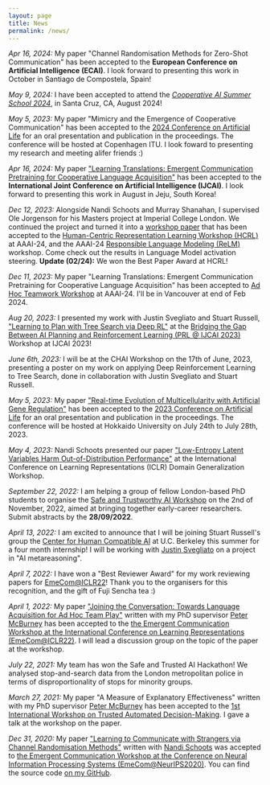 ```yaml
---
layout: page
title: News
permalink: /news/
---
```


_Apr 16, 2024:_ My paper "Channel Randomisation Methods for Zero-Shot Communication" has been accepted to the **European Conference on Artificial Intelligence (ECAI)**. I look forward to presenting this work in October in Santiago de Compostela, Spain!

_May 9, 2024:_ I have been accepted to attend the [_Cooperative AI Summer School 2024_](https://www.cooperativeai.com/summer-school/summer-school-2024), in Santa Cruz, CA, August 2024!

_May 5, 2023:_ My paper "Mimicry and the Emergence of Cooperative Communication" has been accepted to the [2024 Conference on Artificial Life](https://2024.alife.org/) for an oral presentation and publication in the proceedings. The conference will be hosted at Copenhagen ITU. I look foward to presenting my research and meeting alifer friends :) 

_Apr 16, 2024:_ My paper ["Learning Translations: Emergent Communication Pretraining for Cooperative Language Acquisition"](https://dylancope.com/translation-learning/) has been accepted to the **International Joint Conference on Artificial Intelligence (IJCAI)**. I look forward to presenting this work in August in Jeju, South Korea!

_Dec 12, 2023:_ Alongside Nandi Schoots and Murray Shanahan, I supervised Ole Jorgenson for his Masters project at Imperial College London.
We continued the project and turned it into a [workshop paper](https://arxiv.org/abs/2312.03813) that has been accepted to the [Human-Centric Representation Learning Workshop (HCRL)](https://hcrl-workshop.github.io/2024/index.html) at AAAI-24,
and the AAAI-24 [Responsible Language Modeling (ReLM)](https://sites.google.com/vectorinstitute.ai/relm2024/accepted-papers?authuser=0) workshop.
Come check out the results in Language Model activation steering. 
**Update (02/24):** We won the Best Paper Award at HCRL!

_Dec 11, 2023:_ My paper "Learning Translations: Emergent Communication Pretraining for Cooperative Language Acquisition" has been accepted to [Ad Hoc Teamwork Workshop](https://sites.google.com/view/ad-hoc-teamwork/home?authuser=0) at AAAI-24. I'll be in Vancouver at end of Feb 2024.

_Aug 20, 2023:_ I presented my work with Justin Svegliato and Stuart Russell, ["Learning to Plan with Tree Search via Deep RL"](https://openreview.net/forum?id=IP5kPfDu3w) at the [Bridging the Gap Between AI Planning and Reinforcement Learning (PRL @ IJCAI 2023)](https://prl-theworkshop.github.io/prl2023-ijcai/) Workshop at IJCAI 2023!

_June 6th, 2023:_ I will be at the CHAI Workshop on the 17th of June, 2023, presenting a poster on my work on applying Deep Reinforcement Learning to Tree Search, done in collaboration with Justin Svegliato and Stuart Russell.

_May 5, 2023:_ My paper ["Real-time Evolution of Multicellularity with Artificial Gene Regulation"](https://direct.mit.edu/isal/proceedings/isal/35/77/116930) has been accepted to the [2023 Conference on Artificial Life](https://2023.alife.org/) for an oral presentation and publication in the proceedings. The conference will be hosted at Hokkaido University on July 24th to July 28th, 2023.

_May 4, 2023:_ Nandi Schoots presented our paper ["Low-Entropy Latent Variables Harm Out-of-Distribution Performance"](https://domaingen.github.io/accepted) at the International Conference on Learning Representations (ICLR) Domain Generalization Workshop. 

_September 22, 2022:_ I am helping a group of fellow London-based PhD students to organise the [Safe and Trustworthy AI Workshop](https://www.doc.ic.ac.uk/~chs219/stai-workshop/) on the 2nd of November, 2022, aimed at bringing together early-career researchers. Submit abstracts by the **28/09/2022**.

_April 13, 2022:_ I am excited to announce that I will be joining Stuart Russell's group the [Center for Human Compatible AI](https://humancompatible.ai/) at U.C. Berkeley this summer for a four month internship! I will be working with [Justin Svegliato](https://justinsvegliato.com/) on a project in "AI metareasoning".

_April 7, 2022:_ I have won a "Best Reviewer Award" for my work reviewing papers for [EmeCom@ICLR22](https://sites.google.com/view/emecom2022/home)! Thank you to the organisers for this recognition, and the gift of Fuji Sencha tea :)

_April 1, 2022:_ My paper ["Joining the Conversation: Towards Language Acquisition for Ad Hoc Team Play"](https://openreview.net/forum?id=SLqgf7ZCQbq) written with my PhD supervisor [Peter McBurney](https://nms.kcl.ac.uk/peter.mcburney/) has been accepted to the [the Emergent Communication Workshop at the International Conference on Learning Representations (EmeCom@ICLR22)](https://sites.google.com/view/emecom2022/home). I will lead a discussion group on the topic of the paper at the workshop.

_July 22, 2021:_ My team has won the Safe and Trusted AI Hackathon! We analysed stop-and-search data from the London metropolitan police in terms of disproportionality of stops for minority groups.

_March 27, 2021:_ My paper "A Measure of Explanatory Effectiveness" written with my PhD supervisor [Peter McBurney](https://nms.kcl.ac.uk/peter.mcburney/) has been accepted to the [1st International Workshop on Trusted Automated Decision-Making](https://3drationality.com/TADM2021/). I gave a talk at the workshop on the paper.

_Dec 31, 2020:_ My paper ["Learning to Communicate with Strangers via Channel Randomisation Methods"](https://drive.google.com/file/d/1FaBSE8jcuf6hGIbbp34Dxu7jPjh0iJl0/view?usp=sharing) written with [Nandi Schoots](https://safeandtrustedai.org/person/nandi-schoots/) was accepted to [the Emergent Communication Workshop at the Conference on Neural Information Processing Systems (EmeCom@NeurIPS2020)](https://sites.google.com/view/emecom2020/home). You can find the source code [on my GitHub](https://github.com/DylanCope/zero-shot-comm).
